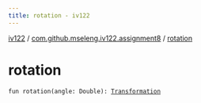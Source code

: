```yaml
---
title: rotation - iv122
---
```


[iv122](../index.md) / [com.github.mseleng.iv122.assignment8](index.md) / [rotation](.)

# rotation

`fun rotation(angle: Double): `[`Transformation`](-transformation.md)